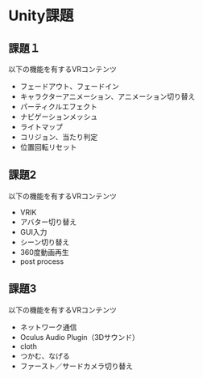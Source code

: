 # Unity課題

## 課題１
以下の機能を有するVRコンテンツ
- フェードアウト、フェードイン
- キャラクターアニメーション、アニメーション切り替え
- パーティクルエフェクト
- ナビゲーションメッシュ
- ライトマップ
- コリジョン、当たり判定
- 位置回転リセット

## 課題2
以下の機能を有するVRコンテンツ
- VRIK
- アバター切り替え
- GUI入力
- シーン切り替え
- 360度動画再生
- post process

## 課題3
以下の機能を有するVRコンテンツ
- ネットワーク通信
- Oculus Audio Plugin（3Dサウンド）
- cloth
- つかむ、なげる
- ファースト／サードカメラ切り替え
